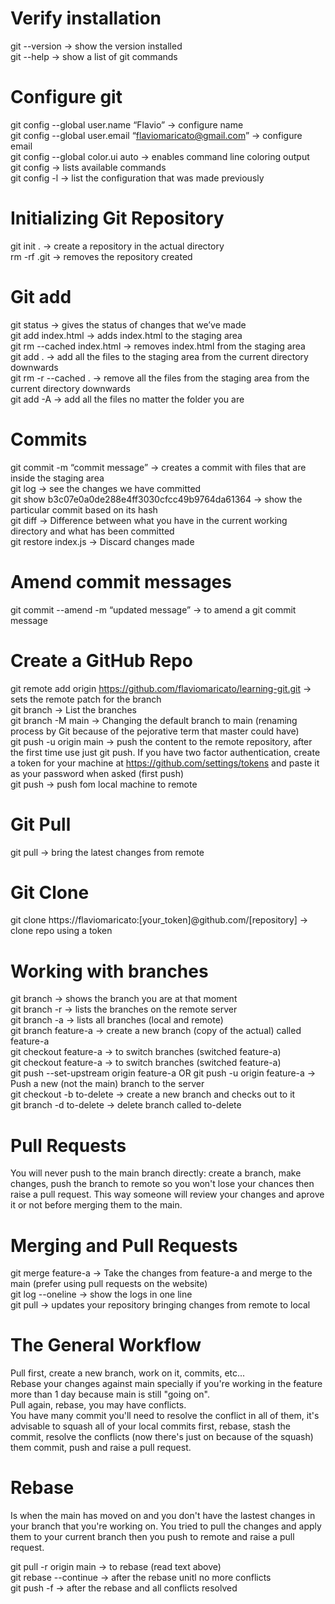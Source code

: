 # Verify installation

git --version → show the version installed <br>
git --help → show a list of git commands <br>

# Configure git

git config --global user.name “Flavio” → configure name <br>
git config --global user.email “flaviomaricato@gmail.com” → configure email <br>
git config --global color.ui auto → enables command line coloring output <br>
git config → lists available commands <br>
git config -l → list the configuration that was made previously <br>

# Initializing Git Repository

git init . → create a repository in the actual directory <br>
rm -rf .git → removes the repository created <br>

# Git add

git status → gives the status of changes that we’ve made <br>
git add index.html → adds index.html to the staging area <br>
git rm --cached index.html → removes index.html from the staging area <br>
git add . → add all the files to the staging area from the current directory downwards <br>
git rm -r --cached . → remove all the files from the staging area from the current directory downwards <br>
git add -A → add all the files no matter the folder you are <br>

# Commits

git commit -m “commit message” → creates a commit with files that are inside the staging area <br>
git log → see the changes we have committed <br>
git show b3c07e0a0de288e4ff3030cfcc49b9764da61364 → show the particular commit based on its hash <br>
git diff → Difference between what you have in the current working directory and what has been committed <br>
git restore index.js → Discard changes made <br>

# Amend commit messages

git commit --amend -m “updated message” → to amend a git commit message <br>

# Create a GitHub Repo

git remote add origin https://github.com/flaviomaricato/learning-git.git → sets the remote patch for the branch <br>
git branch → List the branches <br>
git branch -M main → Changing the default branch to main (renaming process by Git because of the pejorative term that master could have) <br>
git push -u origin main → push the content to the remote repository, after the first time use just git push. If you have two factor authentication, create a token for your machine at https://github.com/settings/tokens and paste it as your password when asked (first push)  <br>
git push → push fom local machine to remote <br>

# Git Pull

git pull → bring the latest changes from remote <br>

# Git Clone

git clone https://flaviomaricato:[your_token]@github.com/[repository] → clone repo using a token <br>



# Working with branches

git branch → shows the branch you are at that moment <br>
git branch -r → lists the branches on the remote server <br>
git branch -a → lists all branches (local and remote) <br>
git branch feature-a → create a new branch (copy of the actual) called feature-a <br>
git checkout feature-a → to switch branches (switched feature-a) <br>
git checkout feature-a → to switch branches (switched feature-a) <br>
git push --set-upstream origin feature-a OR git push -u origin feature-a → Push a new (not the main) branch to the server <br>
git checkout -b to-delete → create a new branch and checks out to it <br>
git branch -d to-delete → delete branch called to-delete <br>

# Pull Requests

You will never push to the main branch directly: create a branch, make changes, push the branch to remote so you won't lose your chances then raise a pull request. This way someone will review your changes and aprove it or not before merging them to the main. <br>

# Merging and Pull Requests

git merge feature-a → Take the changes from feature-a and merge to the main (prefer using pull requests on the website)  <br>
git log --oneline → show the logs in one line <br>
git pull → updates your repository bringing changes from remote to local <br>

# The General Workflow

Pull first, create a new branch, work on it, commits, etc... <br>
Rebase your changes against main specially if you're working in the feature more than 1 day because main is still "going on". <br>
Pull again, rebase, you may have conflicts. <br>
You have many commit you'll need to resolve the conflict in all of them, it's advisable to squash all of your local commits first, rebase, stash the commit, resolve the conflicts (now there's just on because of the squash) them commit, push and raise a pull request. <br>

# Rebase

Is when the main has moved on and you don't have the lastest changes in your branch that you're working on. You tried to pull the changes and apply them to your current branch then you push to remote and raise a pull request. <br>

git pull -r origin main → to rebase (read text above) <br>
git rebase --continue → after the rebase unitl no more conflicts <br>
git push -f → after the rebase and all conflicts resolved <br>

